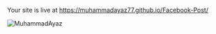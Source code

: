 Your site is live at https://muhammadayaz77.github.io/Facebook-Post/

![MuhammadAyaz](https://github.com/muhammadayaz77/Facebook-Post/assets/147421733/dad2b46e-1fbb-4be7-a5d5-cc30cfe5ba37)
